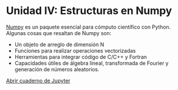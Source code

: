 # Unidad IV: Estructuras en Numpy

[Numpy](https://numpy.org/) es un paquete esencial para cómputo científico con Python. Algunas cosas que resaltan de Numpy son:
- Un objeto de arreglo de dimensión N
- Funciones para realizar operaciones vectorizadas
- Herramientas para integrar código de C/C++ y Fortran
- Capacidades útiles de álgebra lineal, transformada de Fourier y generación de números aleatorios.

[Abrir cuaderno de Jupyter](1_Numpy)